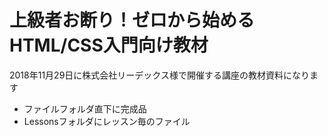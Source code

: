 # 上級者お断り！ゼロから始めるHTML/CSS入門向け教材

2018年11月29日に株式会社リーデックス様で開催する講座の教材資料になります

* ファイルフォルダ直下に完成品
* Lessonsフォルダにレッスン毎のファイル